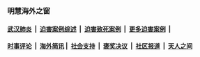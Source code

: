 
### 明慧海外之窗

####  [武汉肺炎](indexes/365.md?t=01052001) &nbsp;|&nbsp;  [迫害案例综述](indexes/328.md?t=01052001) &nbsp;|&nbsp; [迫害致死案例](indexes/277.md?t=01052001)  &nbsp;|&nbsp; [更多迫害案例](indexes/81.md?t=01052001)  &nbsp;|&nbsp; 
####  [时事评论](indexes/251.md?t=01052001) &nbsp;|&nbsp; [海外简讯](indexes/245.md?t=01052001)&nbsp;|&nbsp;  [社会支持](indexes/140.md?t=01052001) &nbsp;|&nbsp; [褒奖决议](indexes/282.md?t=01052001) &nbsp;|&nbsp; [社区报道](indexes/91.md?t=01052001)  &nbsp;|&nbsp; [天人之间](indexes/78.md?t=01052001) 

